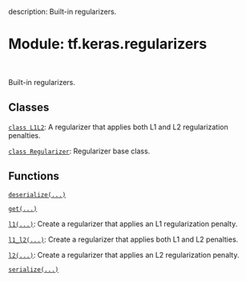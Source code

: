 description: Built-in regularizers.

<div itemscope itemtype="http://developers.google.com/ReferenceObject">
<meta itemprop="name" content="tf.keras.regularizers" />
<meta itemprop="path" content="Stable" />
</div>

# Module: tf.keras.regularizers

<!-- Insert buttons and diff -->

<table class="tfo-notebook-buttons tfo-api nocontent" align="left">

</table>



Built-in regularizers.



## Classes

[`class L1L2`](../../tf/keras/regularizers/L1L2.md): A regularizer that applies both L1 and L2 regularization penalties.

[`class Regularizer`](../../tf/keras/regularizers/Regularizer.md): Regularizer base class.

## Functions

[`deserialize(...)`](../../tf/keras/regularizers/deserialize.md)

[`get(...)`](../../tf/keras/regularizers/get.md)

[`l1(...)`](../../tf/keras/regularizers/l1.md): Create a regularizer that applies an L1 regularization penalty.

[`l1_l2(...)`](../../tf/keras/regularizers/l1_l2.md): Create a regularizer that applies both L1 and L2 penalties.

[`l2(...)`](../../tf/keras/regularizers/l2.md): Create a regularizer that applies an L2 regularization penalty.

[`serialize(...)`](../../tf/keras/regularizers/serialize.md)

